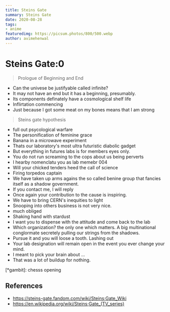 ```yaml
---
title: Steins Gate
summary: Steins Gate
date: 2020-08-28
tags:
- anime
featuredimg: https://picsum.photos/800/500.webp
author: avimehenwal
---
```


# Steins Gate:0

<TagLinks />

> Prologue of Beginning and End

* Can the univese be justifyable called infinite?
* It may not have an end but it has a beginning, presumably.
* Its components definately have a cosmological shelf life
* Inflirtation commencing
* Just because I got some meat on my bones means that I am strong

> Steins gate hypothesis

* full out psycological warfare
* The personification of feminine grace
* Banana in a microwave experiment
* Thats our laboratory's most ultra futuristic diabolic gadget
* But everything in futures labs is for members eyes only.
* You do not run screaming to the cops about us being perverts
* I hearby nomenclatu you as lab memebr 004
* Will your chicked tenders heed the call of science
* Firing torpedos captain
* We have taken up arms agains the so called benine group that fancies itself as a shadow government.
* If you contact me, I will reply
* Once again your contribution to the cause is inspiring.
* We have to bring CERN's inequities to light
* Snooping into others business is not very nice.
* much obliged
* Shaking hand with stardust
* I want you to dispense with the attitude and come back to the lab
* Which organization? the only one which matters. A big multinational conglormate secretely pulling our strings from the shadows.
* Pursue it and you will loose a tooth. Lashing out
* Your lab designation will remain open in the event you ever change your mind.
* I meant to pick your brain about ...
* That was a lot of buildup for nothing.


[*gambit]: chesss opening

## References

* https://steins-gate.fandom.com/wiki/Steins;Gate_Wiki
* https://en.wikipedia.org/wiki/Steins;Gate_(TV_series)


<Footer />
